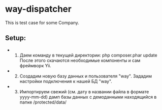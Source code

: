 # way-dispatcher
This is test case for some Company.

## Setup:
- 1. Даем команду в текущей директории: 
     php composer.phar update
     После этого скачаются необходимые компоненты и сам фреймворк Yii.
- 2. Создадим новую базу данных и пользователя "way". Зададим настройки 
     подключения к нашей БД "way".
- 3. Импортируем свежий (см. дату в названии файла в формате yyyy-mm-dd)
     дамп базы данных с демоданными находящийся в папке /protected/data/
